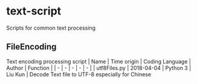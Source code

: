 # text-script
Scripts for common text processing

## FileEncoding
Text encoding processing script
| Name | Time origin | Coding Language | Author | Function |
| - | - | - | - | - |
| utf8Files.py | 2018-04-04 | Python 3 | Liu Kun | Decode Text file to UTF-8 especially for Chinese

